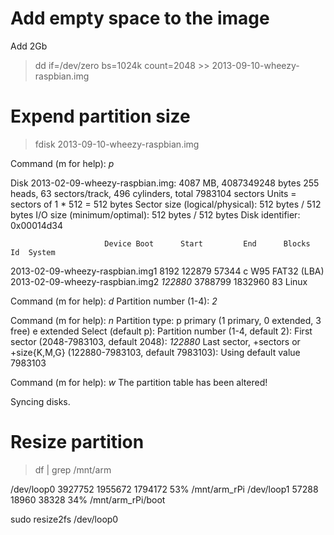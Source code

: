 Add empty space to the image
============================

Add 2Gb

> dd if=/dev/zero bs=1024k count=2048 >> 2013-09-10-wheezy-raspbian.img

Expend partition size
=====================

> fdisk 2013-09-10-wheezy-raspbian.img

Command (m for help): *p*

Disk 2013-02-09-wheezy-raspbian.img: 4087 MB, 4087349248 bytes
255 heads, 63 sectors/track, 496 cylinders, total 7983104 sectors
Units = sectors of 1 * 512 = 512 bytes
Sector size (logical/physical): 512 bytes / 512 bytes
I/O size (minimum/optimal): 512 bytes / 512 bytes
Disk identifier: 0x00014d34

                         Device Boot      Start         End      Blocks   Id  System
2013-02-09-wheezy-raspbian.img1            8192      122879       57344    c  W95 FAT32 (LBA)
2013-02-09-wheezy-raspbian.img2          *122880*     3788799     1832960   83  Linux

Command (m for help): *d*
Partition number (1-4): *2*

Command (m for help): *n*
Partition type:
   p   primary (1 primary, 0 extended, 3 free)
   e   extended
Select (default p):
Partition number (1-4, default 2):
First sector (2048-7983103, default 2048): *122880*
Last sector, +sectors or +size{K,M,G} (122880-7983103, default 7983103):
Using default value 7983103

Command (m for help): *w*
The partition table has been altered!

Syncing disks.

Resize partition
================

> df | grep /mnt/arm

/dev/loop0                3927752   1955672   1794172  53% /mnt/arm_rPi
/dev/loop1                  57288     18960     38328  34% /mnt/arm_rPi/boot

sudo resize2fs /dev/loop0

